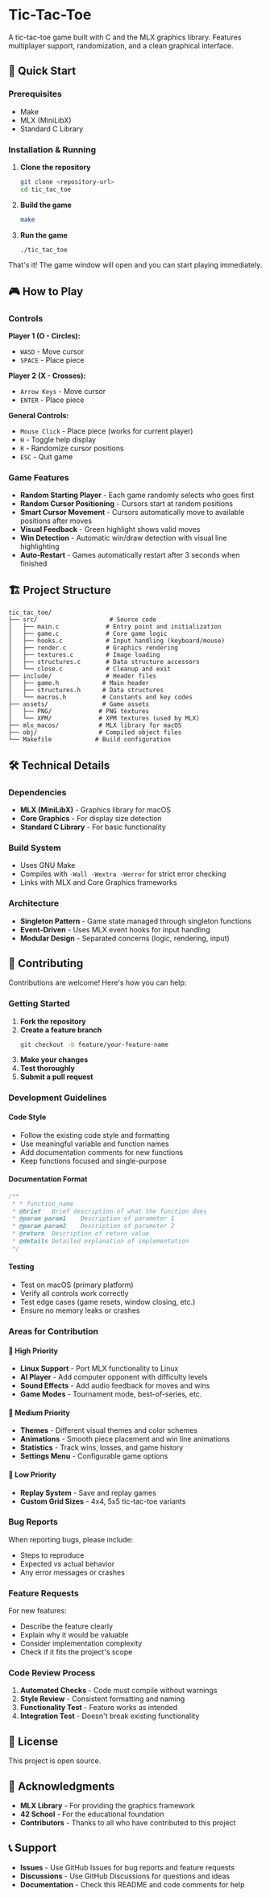 # Tic-Tac-Toe

A tic-tac-toe game built with C and the MLX graphics library. Features multiplayer support, randomization, and a clean graphical interface.

## 🚀 Quick Start

### Prerequisites
- Make
- MLX (MiniLibX)
- Standard C Library

### Installation & Running

1. **Clone the repository**
   ```bash
   git clone <repository-url>
   cd tic_tac_toe
   ```

2. **Build the game**
   ```bash
   make
   ```

3. **Run the game**
   ```bash
   ./tic_tac_toe
   ```

That's it! The game window will open and you can start playing immediately.

## 🎮 How to Play

### Controls

**Player 1 (O - Circles):**
- `WASD` - Move cursor
- `SPACE` - Place piece

**Player 2 (X - Crosses):**
- `Arrow Keys` - Move cursor  
- `ENTER` - Place piece

**General Controls:**
- `Mouse Click` - Place piece (works for current player)
- `H` - Toggle help display
- `R` - Randomize cursor positions
- `ESC` - Quit game

### Game Features

- **Random Starting Player** - Each game randomly selects who goes first
- **Random Cursor Positioning** - Cursors start at random positions
- **Smart Cursor Movement** - Cursors automatically move to available positions after moves
- **Visual Feedback** - Green highlight shows valid moves
- **Win Detection** - Automatic win/draw detection with visual line highlighting
- **Auto-Restart** - Games automatically restart after 3 seconds when finished

## 🏗️ Project Structure

```
tic_tac_toe/
├── src/                    # Source code
│   ├── main.c             # Entry point and initialization
│   ├── game.c             # Core game logic
│   ├── hooks.c            # Input handling (keyboard/mouse)
│   ├── render.c           # Graphics rendering
│   ├── textures.c         # Image loading
│   ├── structures.c       # Data structure accessors
│   └── close.c            # Cleanup and exit
├── include/               # Header files
│   ├── game.h            # Main header
│   ├── structures.h      # Data structures
│   └── macros.h          # Constants and key codes
├── assets/               # Game assets
│   ├── PNG/             # PNG textures
│   └── XPM/             # XPM textures (used by MLX)
├── mlx_macos/           # MLX library for macOS
├── obj/                 # Compiled object files
└── Makefile            # Build configuration
```

## 🛠️ Technical Details

### Dependencies
- **MLX (MiniLibX)** - Graphics library for macOS
- **Core Graphics** - For display size detection
- **Standard C Library** - For basic functionality

### Build System
- Uses GNU Make
- Compiles with `-Wall -Wextra -Werror` for strict error checking
- Links with MLX and Core Graphics frameworks

### Architecture
- **Singleton Pattern** - Game state managed through singleton functions
- **Event-Driven** - Uses MLX event hooks for input handling
- **Modular Design** - Separated concerns (logic, rendering, input)

## 🤝 Contributing

Contributions are welcome! Here's how you can help:

### Getting Started

1. **Fork the repository**
2. **Create a feature branch**
   ```bash
   git checkout -b feature/your-feature-name
   ```
3. **Make your changes**
4. **Test thoroughly**
5. **Submit a pull request**

### Development Guidelines

#### Code Style
- Follow the existing code style and formatting
- Use meaningful variable and function names
- Add documentation comments for new functions
- Keep functions focused and single-purpose

#### Documentation Format
```c
/**
 * * function_name
 * @brief	Brief description of what the function does
 * @param param1	Description of parameter 1
 * @param param2	Description of parameter 2
 * @return	Description of return value
 * @details	Detailed explanation of implementation
 */
```

#### Testing
- Test on macOS (primary platform)
- Verify all controls work correctly
- Test edge cases (game resets, window closing, etc.)
- Ensure no memory leaks or crashes

### Areas for Contribution

#### 🎯 High Priority
- **Linux Support** - Port MLX functionality to Linux
- **AI Player** - Add computer opponent with difficulty levels
- **Sound Effects** - Add audio feedback for moves and wins
- **Game Modes** - Tournament mode, best-of-series, etc.

#### 🎨 Medium Priority
- **Themes** - Different visual themes and color schemes
- **Animations** - Smooth piece placement and win line animations
- **Statistics** - Track wins, losses, and game history
- **Settings Menu** - Configurable game options

#### 🔧 Low Priority
- **Replay System** - Save and replay games
- **Custom Grid Sizes** - 4x4, 5x5 tic-tac-toe variants

### Bug Reports

When reporting bugs, please include:
- Steps to reproduce
- Expected vs actual behavior
- Any error messages or crashes

### Feature Requests

For new features:
- Describe the feature clearly
- Explain why it would be valuable
- Consider implementation complexity
- Check if it fits the project's scope

### Code Review Process

1. **Automated Checks** - Code must compile without warnings
2. **Style Review** - Consistent formatting and naming
3. **Functionality Test** - Feature works as intended
4. **Integration Test** - Doesn't break existing functionality

## 📝 License

This project is open source.

## 🙏 Acknowledgments

- **MLX Library** - For providing the graphics framework
- **42 School** - For the educational foundation
- **Contributors** - Thanks to all who have contributed to this project

## 📞 Support

- **Issues** - Use GitHub Issues for bug reports and feature requests
- **Discussions** - Use GitHub Discussions for questions and ideas
- **Documentation** - Check this README and code comments for help